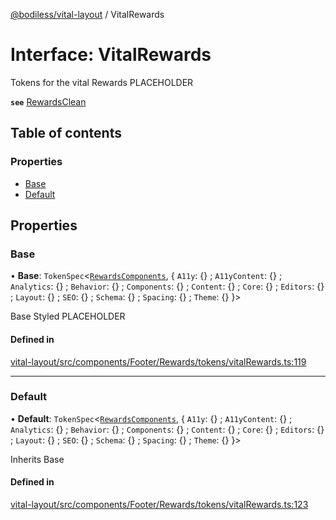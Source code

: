 [@bodiless/vital-layout](../README.md) / VitalRewards

# Interface: VitalRewards

Tokens for the vital Rewards PLACEHOLDER

**`see`** [RewardsClean](../README.md#rewardsclean)

## Table of contents

### Properties

- [Base](VitalRewards.md#base)
- [Default](VitalRewards.md#default)

## Properties

### Base

• **Base**: `TokenSpec`<[`RewardsComponents`](RewardsComponents.md), { `A11y`: {} ; `A11yContent`: {} ; `Analytics`: {} ; `Behavior`: {} ; `Components`: {} ; `Content`: {} ; `Core`: {} ; `Editors`: {} ; `Layout`: {} ; `SEO`: {} ; `Schema`: {} ; `Spacing`: {} ; `Theme`: {}  }\>

Base Styled PLACEHOLDER

#### Defined in

[vital-layout/src/components/Footer/Rewards/tokens/vitalRewards.ts:119](https://github.com/johnsonandjohnson/Bodiless-JS/blob/6d43d8d73/packages/vital-layout/src/components/Footer/Rewards/tokens/vitalRewards.ts#L119)

___

### Default

• **Default**: `TokenSpec`<[`RewardsComponents`](RewardsComponents.md), { `A11y`: {} ; `A11yContent`: {} ; `Analytics`: {} ; `Behavior`: {} ; `Components`: {} ; `Content`: {} ; `Core`: {} ; `Editors`: {} ; `Layout`: {} ; `SEO`: {} ; `Schema`: {} ; `Spacing`: {} ; `Theme`: {}  }\>

Inherits Base

#### Defined in

[vital-layout/src/components/Footer/Rewards/tokens/vitalRewards.ts:123](https://github.com/johnsonandjohnson/Bodiless-JS/blob/6d43d8d73/packages/vital-layout/src/components/Footer/Rewards/tokens/vitalRewards.ts#L123)
